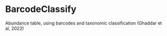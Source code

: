 # BarcodeClassify
Abundance table, using barcodes and taxonomic classification (Ghaddar et al, 2022)
